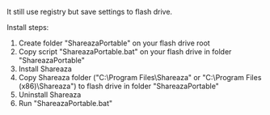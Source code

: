 It still use registry but save settings to flash drive.

Install steps:
1. Create folder "ShareazaPortable" on your flash drive root
2. Copy script "ShareazaPortable.bat" on your flash drive in folder "ShareazaPortable"
3. Install Shareaza
4. Copy Shareaza folder ("C:\Program Files\Shareaza" or "C:\Program Files  (x86)\Shareaza") to flash drive in folder "ShareazaPortable"
5. Uninstall Shareaza
6. Run "ShareazaPortable.bat"